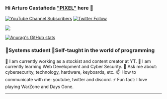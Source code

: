 ### Hi Arturo Castañeda ["PIXEL"][Youtube] here 👋

[![YouTube Channel Subscribers](https://img.shields.io/youtube/channel/subscribers/UCtzB6HvsN4WN37GYtd8TKwQ?label=TutosPixel&style=social)](https://www.youtube.com/c/TUTOSPIXEL/join)
[![Twitter Follow](https://img.shields.io/twitter/follow/iPiixeeL?label=%40iPiixeeL&style=social)](https://twitter.com/iPiixeeL)

[<img src="https://giffiles.alphacoders.com/209/209037.gif"></a>][Youtube]

[![Anurag's GitHub stats](https://github-readme-stats.vercel.app/api?username=Yasoom&show_icons=true&theme=dark)](https://github.com/anuraghazra/github-readme-stats)

### 🌌Systems student 📑Self-taught in the world of programming
🔭 I am currently working as a stockist and content creator at YT.
🌱 I am currently learning Web Development and Cyber Security.
💬 Ask me about: cybersecurity, technology, hardware, keyboards, etc.
📫 How to communicate with me: youtube, twitter and discord.
⚡ Fun fact: I love playing WarZone and Days Gone. 
<hr>


<!-- LINKS -->

[Youtube]: https://www.youtube.com/c/TUTOSPIXEL/join